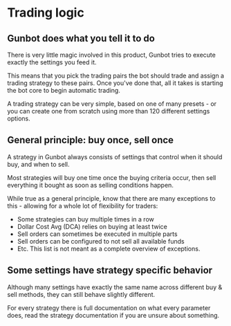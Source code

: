 # Trading logic

## Gunbot does what you tell it to do

There is very little magic involved in this product, Gunbot tries to execute exactly the settings you feed it. 

This means that you pick the trading pairs the bot should trade and assign a trading strategy to these pairs. Once you've done that, all it takes is starting the bot core to begin automatic trading.

A trading strategy can be very simple, based on one of many presets - or you can create one from scratch using more than 120 different settings options.



## General principle: buy once, sell once

A strategy in Gunbot always consists of settings that control when it should buy, and when to sell.

Most strategies will buy one time once the buying criteria occur, then sell everything it bought as soon as selling conditions happen.

While true as a general principle, know that there are many exceptions to this - allowing for a whole lot of flexibility for traders:

* Some strategies can buy multiple times in a row
* Dollar Cost Avg \(DCA\) relies on buying at least twice
* Sell orders can sometimes be executed in multiple parts
* Sell orders can be configured to not sell all available funds
* Etc. This list is not meant as a complete overview of exceptions.



## Some settings have strategy specific behavior

Although many settings have exactly the same name across different buy & sell methods, they can still behave slightly different.

For every strategy there is full documentation on what every parameter does, read the strategy documentation if you are unsure about something.











